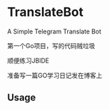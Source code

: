 # TranslateBot
A Simple Telegram Translate Bot

第一个Go项目，写的代码贼垃圾

顺便练习JBIDE

准备写一篇GO学习日记发在博客上

## Usage
